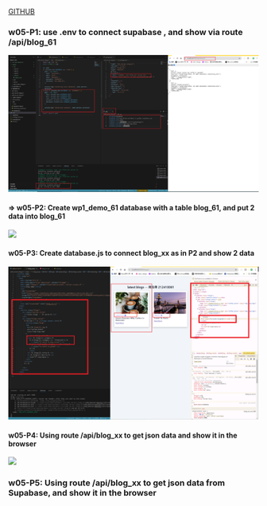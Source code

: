 [GITHUB](https://github.com/haowei212410061/1131-wp1-demo-61)

### w05-P1: use .env to connect supabase , and show via route /api/blog_61

![](w05-p1.png)

#### => w05-P2: Create wp1_demo_61 database with a table blog_61, and put 2 data into blog_61

![](w05-p2.png)

#### w05-P3: Create database.js to connect blog_xx as in P2 and show 2 data

![](w05-p3.png)

#### w05-P4: Using route /api/blog_xx to get json data and show it in the browser

![](w05-p4.png)

### w05-P5: Using route /api/blog_xx to get json data from Supabase, and show it in the browser

```

```
